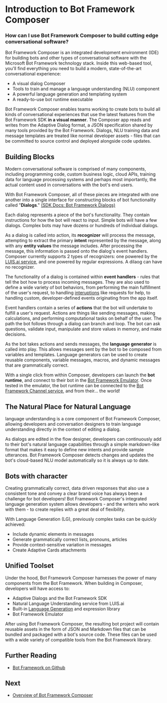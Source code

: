 # Introduction to Bot Framework Composer
### How can I use Bot Framework Composer to build cutting edge conversational software?

Bot Framework Composer is an integrated development environment (IDE) for building bots and other types of conversational software with the Microsoft Bot Framework technology stack. Inside this web-based tool, you'll find everything you need to build a modern, state-of-the-art conversational experience:

* A visual dialog Composer
* Tools to train and manage a language understanding (NLU) component
* A powerful language generation and templating system
* A ready-to-use bot runtime executable

Bot Framework Composer enables teams working to create bots to build all kinds of conversational experiences that use the latest features from the Bot Framework SDK **in a visual manner**. The Composer app reads and writes from the Adaptive Dialog format, a JSON specification shared by many tools provided by the Bot Framework. Dialogs, NLU training data and message templates are treated like normal developer assets - files that can be committed to source control and deployed alongside code updates.

## Building Blocks

Modern conversational software is comprised of many components, including programming code, custom business logic, cloud APIs, training data for language processing systems and perhaps most importantly, the actual content used in conversations with the bot's end users.  

With Bot Framework Composer, all of these pieces are integrated with one another into a single interface for constructing blocks of bot functionality called "**Dialogs**." [(SDK Docs: Bot Framework Dialogs)](https://docs.microsoft.com/en-us/azure/bot-service/bot-builder-concept-dialog?view=azure-bot-service-4.0)

Each dialog represents a piece of the bot's functionality. They contain instructions for how the bot will react to input. Simple bots will have a few dialogs. Complex bots may have dozens or hundreds of individual dialogs.

As a dialog is called into action, its **recognizer** will process the message, attempting to extract the primary **intent** represented by the message, along with any **entity values** the message includes. After processing the message, this information is passed onto the dialog's event handlers. Composer currently supports 2 types of recognizers: one powered by the [LUIS.ai service](https://www.luis.ai), and one powered by regular expressions. A dilaog can have no recognizer. 

The functionality of a dialog is contained within **event handlers** - rules that tell the bot how to process incoming messages.  They are also used to define a wide variety of bot behaviors, from performing the main fulfillment of the user's request, to handling [interuptions](https://docs.microsoft.com/en-us/azure/bot-service/bot-builder-howto-handle-user-interrupt?view=azure-bot-service-4.0&tabs=csharp) like requests for help, to handling custom, developer-defined events originating from the app itself.

Event handlers contain a series of **actions** that the bot will undertake to fulfill a user's request. Actions are things like sending messages, making calculations, and performing computational tasks on behalf of the user. The path the bot follows through a dialog can branch and loop. The bot can ask questions, validate input, manipulate and store values in memory, and make decisions.

As the bot takes actions and sends messages, the **language generator** is called into play. This allows messages sent by the bot to be composed from variables and templates. Language generators can be used to create reusable components, variable messages, macros, and dynamic messages that are grammatically correct.

With a single click from within Composer, developers can launch the **bot runtime**, and connect to their bot in the [Bot Framework Emulator](https://github.com/microsoft/BotFramework-Emulator). Once tested in the emulator, the bot runtime can be connected to the [Bot Framework Channel service](https://dev.botframework.com/), and from their... the world!

## The Natural Place for Natural Language

language understanding is a core component of Bot Framework Composer, allowing developers and conversation designers to train language understanding directly in the context of editing a dialog.  

As dialogs are edited in the flow designer, developers can continuously add to their bot's natural language capabilities through a simple markdown-like format that makes it easy to define new intents and provide sample utterances. Bot Framework Composer detects changes and updates the bot's cloud-based NLU model automatically so it is always up to date.

## Bots with character

Creating grammatically correct, data driven responses that also use a consistent tone and convey a clear brand voice has always been a challenge for bot developers! Bot Framework Composer's integrated language generation system allows developers - and the writers who work with them - to create replies with a great deal of flexibility.

With Language Generation (LG), previously complex tasks can be quickly achieved:

* Include dynamic elements in messages
* Generate grammatically correct lists, pronouns, articles
* Provide context-sensitive variation in messages
* Create Adaptive Cards attachments

## Unified Toolset

Under the hood, Bot Framework Composer harnesses the power of many components from the Bot Framework. When building in Composer, developers will have access to:

* Adaptive Dialogs and the Bot Framework SDK
* Natural Language Understanding service from LUIS.ai
* Built-in [Language Generation](https://github.com/microsoft/BotBuilder-Samples/tree/master/experimental/language-generation) and expression library
* Bot Framework Emulator

After using Bot Framework Composer, the resulting bot project will contain reusable assets in the form of JSON and Markdown files that can be bundled and packaged with a bot's source code. These files can be used with a wide variety of compatible tools from the Bot Framework library.

## Further Reading

* [Bot Framework on Github](https://github.com/microsoft/botframework)

## Next

* [Overview of Bot Framework Composer](overview_of_bfd.md) 
